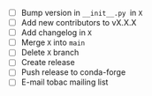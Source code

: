 * [ ] Bump version in `__init__.py `in `X`
* [ ] Add new contributors to vX.X.X
* [ ] Add changelog in `X`
* [ ] Merge `X` into `main`
* [ ] Delete `X` branch
* [ ] Create release
* [ ] Push release to conda-forge
* [ ] E-mail tobac mailing list
